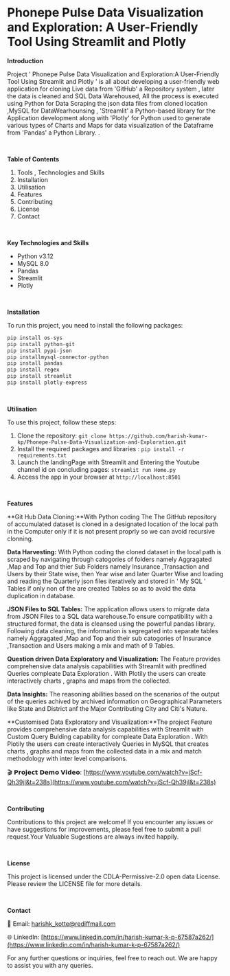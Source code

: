 # Phonepe Pulse Data Visualization and Exploration: A User-Friendly Tool Using Streamlit and Plotly


**Introduction**


Project ' Phonepe Pulse Data Visualization and Exploration:A User-Friendly Tool Using Streamlit and Plotly ' is all about developing a user-friendly web application for cloning Live data from 'GitHub' a Repository system , later the data is cleaned and SQL Data Warehoused, All the process is executed using Python for Data Scraping the json data files from cloned location ,MySQL for DataWearhounsing , 'Streamlit' a Python-based library for the Application development along with 'Plotly' for Python used to generate various types of Charts  and Maps for data visualization of the Dataframe from 'Pandas' a Python Library.  .

<br />

**Table of Contents**

1. Tools , Technologies and Skills
2. Installation
3. Utilisation
4. Features
5. Contributing
6. License
7. Contact

<br />

**Key Technologies and Skills**
- Python v3.12
- MySQL 8.0 
- Pandas 
- Streamlit
- Plotly


<br />

**Installation**

To run this project, you need to install the following packages:
```python
pip install os-sys
pip install python-git
pip install pypi-json
pip installmysql-connector-python
pip install pandas
pip install regex
pip install streamlit
pip install plotly-express
```

<br />

**Utilisation**

To use this project, follow these steps:

1. Clone the repository: ```git clone https://github.com/harish-kumar-kp/Phonepe-Pulse-Data-Visualization-and-Exploration.git```
2. Install the required packages and libraries : ```pip install -r requirements.txt```
3. Launch the landingPage with Streamlit and Entering the Youtube channel id on concluding pages: ```streamlit run Home.py```
4. Access the app in your browser at ```http://localhost:8501```

<br />

**Features**

**Git Hub Data Cloning:**With Python coding The The GitHub repository of accumulated dataset is cloned in a designated location of the local path in the Computer only if it is not present proprly so we can avoid recursive clonning.

**Data Harvesting:** With Python coding the cloned dataset in the local path is scraped by navigating through catogories of folders namely Aggragated ,Map and Top and thier Sub Folders namely Insurance ,Transaction and Users by their State wise, then Year wise and later Quarter Wise and loading and reading the Quarterly json files iteratively and stored in ' My SQL ' Tables if only non of the are created Tables so as to avoid the data duplication in database.

**JSON Files to SQL Tables:** The application allows users to migrate data from JSON Files to a SQL data warehouse.To ensure compatibility with a structured format, the data is cleansed using the powerful pandas library. Following data cleaning, the information is segregated into separate tables namely Aggragated ,Map and Top and their sub catogories of Insurance ,Transaction and Users making a mix and math of 9 Tables. 

**Question driven Data Exploratory and Visualization:** The Feature provides comprehensive data analysis capabilities with Streamlit with predfined Queries  compleate Data Exploration . With Plotily the users can create interactively charts , graphs and maps from the collected.

**Data Insights:** The reasoning abilities based on the scenarios of the output of the queries achived by archived information on Geographical Parameters like State and District anf the Major Contributing City and Citi's Nature.

**Customised Data Exploratory and Visualization:**The project Feature provides comprehensive data analysis capabilities with Streamlit with Custom Query Bulding capability for compleate Data Exploration . With Plotily the users can create interactively Queries in MySQL that creates charts , graphs and maps from the collected data in a mix and match methodology with inter level comparisons.

🎬 𝗣𝗿𝗼𝗷𝗲𝗰𝘁 𝗗𝗲𝗺𝗼 𝗩𝗶𝗱𝗲𝗼: [https://www.youtube.com/watch?v=jScf-Qh39jI&t=238s](https://www.youtube.com/watch?v=jScf-Qh39jI&t=238s)

<br />

**Contributing**

Contributions to this project are welcome! If you encounter any issues or have suggestions for improvements, please feel free to submit a pull request.Your Valuable Sugestions are always invited happily.

<br />

**License**

This project is licensed under the CDLA-Permissive-2.0 open data License. Please review the LICENSE file for more details.

<br />

**Contact**

📧 Email: harishk_kotte@rediffmail.com

🌐 LinkedIn: [https://www.linkedin.com/in/harish-kumar-k-p-67587a262/](https://www.linkedin.com/in/harish-kumar-k-p-67587a262/)

For any further questions or inquiries, feel free to reach out. We are happy to assist you with any queries.

